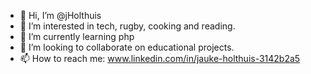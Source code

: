 - 👋 Hi, I’m @jHolthuis
- 👀 I’m interested in tech, rugby, cooking and reading.
- 🌱 I’m currently learning php
- 💞️ I’m looking to collaborate on educational projects.
- 📫 How to reach me: www.linkedin.com/in/jauke-holthuis-3142b2a5


<!---
jHolthuis/jHolthuis is a ✨ special ✨ repository because its `README.md` (this file) appears on your GitHub profile.
You can click the Preview link to take a look at your changes.
--->
